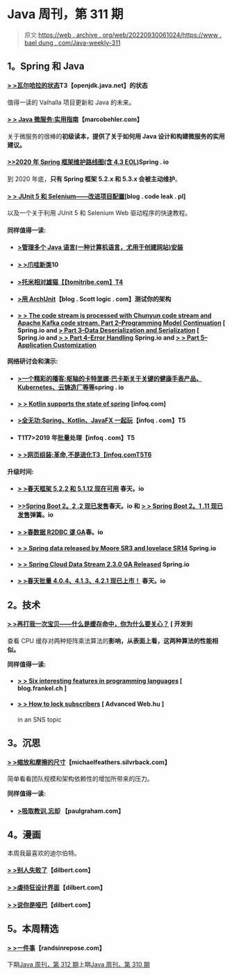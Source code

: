 # Java 周刊，第 311 期

> 原文:[https://web . archive . org/web/20220930061024/https://www . bael dung . com/Java-weekly-311](https://web.archive.org/web/20220930061024/https://www.baeldung.com/java-weekly-311)

## **1。Spring 和 Java**

#### **[> >瓦尔哈拉的状态](https://web.archive.org/web/20221206184538/http://cr.openjdk.java.net/~briangoetz/valhalla/sov/01-background.html)T3【openjdk.java.net】的状态**

值得一读的 Valhalla 项目更新和 Java 的未来。

#### [**> > Java 微服务:实用指南**](https://web.archive.org/web/20221206184538/https://www.marcobehler.com/guides/java-microservices-a-practical-guide)【marcobehler.com】

关于微服务的很棒的**初级读本，提供了关于如何用 Java 设计和构建微服务的实用建议。**

#### [**>>2020 年 Spring 框架维护路线图(含 4.3 EOL)**](https://web.archive.org/web/20221206184538/https://spring.io/blog/2019/12/03/spring-framework-maintenance-roadmap-in-2020-including-4-3-eol)Spring . io

到 2020 年底，**只有 Spring 框架 5.2.x 和 5.3.x 会被主动维护**。

#### [**> > JUnit 5 和 Selenium——改进项目配置**](https://web.archive.org/web/20221206184538/https://blog.codeleak.pl/2019/12/junit-5-and-selenium-improving-project.html)[blog . code leak . pl]

以及一个关于利用 JUnit 5 和 Selenium Web 驱动程序的快速教程。

#### **同样值得一读:**

*   #### [**>管理多个 Java 语言(一种计算机语言，尤用于创建网站)安装**](https://web.archive.org/web/20221206184538/https://blog.sebastian-daschner.com/entries/managing-java-installations)

*   #### [**> >爪哇新类**](https://web.archive.org/web/20221206184538/http://blog.code-cop.org/2019/12/new-classes-in-java-10.html)10

*   #### [**>托米相对雄猫**【【tomitribe.com】T4](https://web.archive.org/web/20221206184538/https://tomitribe4.wpengine.com/blog/tomee-vs-tomcat/)

*   #### **[>用 ArchUnit](https://web.archive.org/web/20221206184538/https://blog.scottlogic.com/2019/12/05/unit-test-your-architecture-with-archunit.html)**【blog . Scott logic . com】测试你的架构

*   #### [**> > The code stream is processed with Chunyun code stream and Apache Kafka code stream. Part 2–Programming Model Continuation**](https://web.archive.org/web/20221206184538/https://spring.io/blog/2019/12/03/stream-processing-with-spring-cloud-stream-and-apache-kafka-streams-part-2-programming-model-continued) [ Spring.io and [**> Part 3–Data Deserialization and Serialization**](https://web.archive.org/web/20221206184538/https://spring.io/blog/2019/12/04/stream-processing-with-spring-cloud-stream-and-apache-kafka-streams-part-3-data-deserialization-and-serialization) [ Spring.io and [**> > Part 4–Error Handling**](https://web.archive.org/web/20221206184538/https://spring.io/blog/2019/12/05/stream-processing-with-spring-cloud-stream-and-apache-kafka-streams-part-4-error-handling) Spring.io and [**> > Part 5–Application Customization**](https://web.archive.org/web/20221206184538/https://spring.io/blog/2019/12/06/stream-processing-with-spring-cloud-stream-and-apache-kafka-streams-part-5-application-customizations)

**网络研讨会和演示:**

*   #### [**>一个精彩的播客:枢轴的卡特里娜·巴卡斯关于关键的健康手表产品、Kubernetes、云铸造厂等等**](https://web.archive.org/web/20221206184538/https://spring.io/blog/2019/12/05/a-bootiful-podcast-pivotal-s-katrina-bakas-about-the-pivotal-healthwatch-product-kubernetes-cloud-foundry-and-so-much-more)spring . io

*   #### [**> > Kotlin supports the state of spring**](https://web.archive.org/web/20221206184538/https://www.infoq.com/presentations/spring-kotlin-boot-kofu/?utm_campaign=infoq_content&utm_source=infoq&utm_medium=feed&utm_term=Java) [infoq.com]

*   #### [**>全无功:Spring、Kotlin、JavaFX 一起玩**](https://web.archive.org/web/20221206184538/https://www.infoq.com/presentations/spring-reactor-kotlin-javafx-mongodb/?utm_campaign=infoq_content&utm_source=infoq&utm_medium=feed&utm_term=Java)【infoq . com】T5

*   #### T1**T7>2019 年批量处理**【infoq . com】T5

*   #### [**> >网页组装:革命,不是进化**T3【infoq.comT5T6](https://web.archive.org/web/20221206184538/https://www.infoq.com/presentations/webassembly-execution-architecture/?utm_campaign=infoq_content&utm_source=infoq&utm_medium=feed&utm_term=Java)

**升级时间:**

*   #### **[> >春天框架 5.2.2 和 5.1.12 现在可用](https://web.archive.org/web/20221206184538/https://spring.io/blog/2019/12/03/spring-framework-5-2-2-and-5-1-12-available-now)** 春天。io

*   #### [**>>Spring Boot 2。2 .2 现已发售**](https://web.archive.org/web/20221206184538/https://spring.io/blog/2019/12/06/spring-boot-2-2-2-is-now-available)春天。io 和 [**> > Spring Boot 2。1 .11 现已发售**](https://web.archive.org/web/20221206184538/https://spring.io/blog/2019/12/06/spring-boot-2-1-11-is-now-available)弹簧。io

*   #### [**> >春数据 R2DBC 谬 GA**](https://web.archive.org/web/20221206184538/https://spring.io/blog/2019/12/06/spring-data-r2dbc-goes-ga)春。io

*   #### [**> > Spring data released by Moore SR3 and lovelace SR14**](https://web.archive.org/web/20221206184538/https://spring.io/blog/2019/12/04/spring-data-moore-sr3-and-lovelace-sr14-released) Spring.io

*   #### [**> > Spring Cloud Data Stream 2.3.0 GA Released**](https://web.archive.org/web/20221206184538/https://spring.io/blog/2019/12/09/spring-cloud-data-flow-2-3-0-ga-released) Spring.io

*   #### [**> >春天批量 4.0.4、4.1.3、4.2.1 现已上市！**](https://web.archive.org/web/20221206184538/https://spring.io/blog/2019/12/04/spring-batch-4-0-4-4-1-3-and-4-2-1-available-now) 春天。io

## **2。技术**

#### [**> >再打我一次宝贝——什么是缓存命中，你为什么要关心？**](https://web.archive.org/web/20221206184538/https://dev.to/frosnerd/hit-me-baby-one-more-time---what-are-cache-hits-and-why-should-you-care-4500) [ 开发到

查看 CPU 缓存对两种矩阵乘法算法的**影响，从表面上看，这两种算法的性能相似。**

**同样值得一读:**

*   #### [**> > Six interesting features in programming languages**](https://web.archive.org/web/20221206184538/https://blog.frankel.ch/six-interesting-features-programming-languages/) [ blog.frankel.ch ]

*   #### [**> > How to lock subscribers**](https://web.archive.org/web/20221206184538/https://advancedweb.hu/2019/12/03/sns_target_subscriber/) [ Advanced Web.hu ]

    in an SNS topic

## **3。沉思**

#### [**> >缩放和摩擦的尺寸**](https://web.archive.org/web/20221206184538/https://michaelfeathers.silvrback.com/scaling-and-the-friction-of-dimension#48486)【michaelfeathers.silvrback.com】

简单看看团队规模和架构依赖性的增加所带来的压力。

**同样值得一读:**

*   #### [**>吸取教训,忘却**](https://web.archive.org/web/20221206184538/http://www.paulgraham.com/lesson.html) 【paulgraham.com】

## **4。漫画**

本周我最喜欢的迪尔伯特。

#### [**> >别人失败了**](https://web.archive.org/web/20221206184538/https://dilbert.com/strip/2019-12-06)【dilbert.com】

#### [**> >虐待狂设计界面**](https://web.archive.org/web/20221206184538/https://dilbert.com/strip/2019-12-09)【dilbert.com】

#### [**> >说你是哑巴**](https://web.archive.org/web/20221206184538/https://dilbert.com/strip/2019-12-11)【dilbert.com】

## **5。本周精选**

#### **[> >一件事](https://web.archive.org/web/20221206184538/https://randsinrepose.com/archives/one-thing/)**【randsinrepose.com】

下期[Java 周刊，第 312 期](/web/20221206184538/https://www.baeldung.com/java-weekly-312)上期[Java 周刊，第 310 期](/web/20221206184538/https://www.baeldung.com/java-weekly-310)